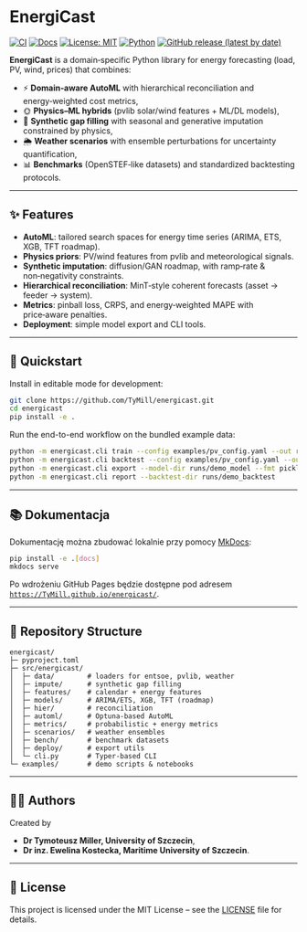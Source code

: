 # EnergiCast

[![CI](https://github.com/TyMill/energicast/actions/workflows/ci.yml/badge.svg)](https://github.com/TyMill/energicast/actions/workflows/ci.yml)
[![Docs](https://img.shields.io/badge/docs-online-brightgreen.svg)](https://tymill.github.io/EnergiCast/)
[![License: MIT](https://img.shields.io/badge/License-MIT-yellow.svg)](LICENSE)
[![Python](https://img.shields.io/badge/python-3.10%20%7C%203.11%20%7C%203.12-blue.svg)](https://github.com/TyMill/EnergiCast/blob/main/pyproject.toml)
[![GitHub release (latest by date)](https://img.shields.io/github/v/release/TyMill/energicast)](https://github.com/TyMill/energicast/releases)


**EnergiCast** is a domain‑specific Python library for energy forecasting (load, PV, wind, prices) that combines:
- ⚡ **Domain‑aware AutoML** with hierarchical reconciliation and energy‑weighted cost metrics,
- 🌞 **Physics–ML hybrids** (pvlib solar/wind features + ML/DL models),
- 🔄 **Synthetic gap filling** with seasonal and generative imputation constrained by physics,
- 🌦️ **Weather scenarios** with ensemble perturbations for uncertainty quantification,
- 📊 **Benchmarks** (OpenSTEF‑like datasets) and standardized backtesting protocols.

---

## ✨ Features
- **AutoML**: tailored search spaces for energy time series (ARIMA, ETS, XGB, TFT roadmap).
- **Physics priors**: PV/wind features from pvlib and meteorological signals.
- **Synthetic imputation**: diffusion/GAN roadmap, with ramp‑rate & non‑negativity constraints.
- **Hierarchical reconciliation**: MinT‑style coherent forecasts (asset → feeder → system).
- **Metrics**: pinball loss, CRPS, and energy‑weighted MAPE with price‑aware penalties.
- **Deployment**: simple model export and CLI tools.

---

## 🚀 Quickstart

Install in editable mode for development:

```bash
git clone https://github.com/TyMill/energicast.git
cd energicast
pip install -e .
```

Run the end-to-end workflow on the bundled example data:

```bash
python -m energicast.cli train --config examples/pv_config.yaml --out runs/demo_model
python -m energicast.cli backtest --config examples/pv_config.yaml --out runs/demo_backtest
python -m energicast.cli export --model-dir runs/demo_model --fmt pickle
python -m energicast.cli report --backtest-dir runs/demo_backtest
```

---

## 📚 Dokumentacja

Dokumentację można zbudować lokalnie przy pomocy [MkDocs](https://www.mkdocs.org/):

```bash
pip install -e .[docs]
mkdocs serve
```

Po wdrożeniu GitHub Pages będzie dostępne pod adresem
[`https://TyMill.github.io/energicast/`](https://TyMill.github.io/energicast/).

---

## 📂 Repository Structure

```
energicast/
├─ pyproject.toml
├─ src/energicast/
│  ├─ data/        # loaders for entsoe, pvlib, weather
│  ├─ impute/      # synthetic gap filling
│  ├─ features/    # calendar + energy features
│  ├─ models/      # ARIMA/ETS, XGB, TFT (roadmap)
│  ├─ hier/        # reconciliation
│  ├─ automl/      # Optuna‑based AutoML
│  ├─ metrics/     # probabilistic + energy metrics
│  ├─ scenarios/   # weather ensembles
│  ├─ bench/       # benchmark datasets
│  ├─ deploy/      # export utils
│  └─ cli.py       # Typer‑based CLI
└─ examples/       # demo scripts & notebooks
```

---

## 👨‍💻 Authors
Created by 
- **Dr Tymoteusz Miller, University of Szczecin**,
- **Dr inz. Ewelina Kostecka, Maritime University of Szczecin**.

---

## 📜 License
This project is licensed under the MIT License – see the [LICENSE](LICENSE) file for details.
